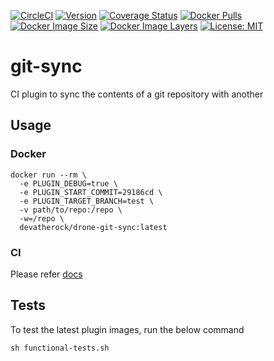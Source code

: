 [![CircleCI](https://circleci.com/gh/devatherock/git-sync.svg?style=svg)](https://circleci.com/gh/devatherock/git-sync)
[![Version](https://img.shields.io/docker/v/devatherock/vela-git-sync?sort=semver)](https://hub.docker.com/r/devatherock/vela-git-sync/)
[![Coverage Status](https://coveralls.io/repos/github/devatherock/git-sync/badge.svg?branch=master)](https://coveralls.io/github/devatherock/git-sync?branch=master)
[![Docker Pulls](https://img.shields.io/docker/pulls/devatherock/vela-git-sync.svg)](https://hub.docker.com/r/devatherock/vela-git-sync/)
[![Docker Image Size](https://img.shields.io/docker/image-size/devatherock/vela-git-sync.svg?sort=date)](https://hub.docker.com/r/devatherock/vela-git-sync/)
[![Docker Image Layers](https://img.shields.io/microbadger/layers/devatherock/vela-git-sync.svg)](https://microbadger.com/images/devatherock/vela-git-sync)
[![License: MIT](https://img.shields.io/badge/License-MIT-yellow.svg)](https://opensource.org/licenses/MIT)
# git-sync
CI plugin to sync the contents of a git repository with another

## Usage
### Docker

```shell
docker run --rm \
  -e PLUGIN_DEBUG=true \
  -e PLUGIN_START_COMMIT=29186cd \
  -e PLUGIN_TARGET_BRANCH=test \
  -v path/to/repo:/repo \
  -w=/repo \
  devatherock/drone-git-sync:latest
```

### CI
Please refer [docs](DOCS.md)

## Tests
To test the latest plugin images, run the below command
```shell
sh functional-tests.sh
```
